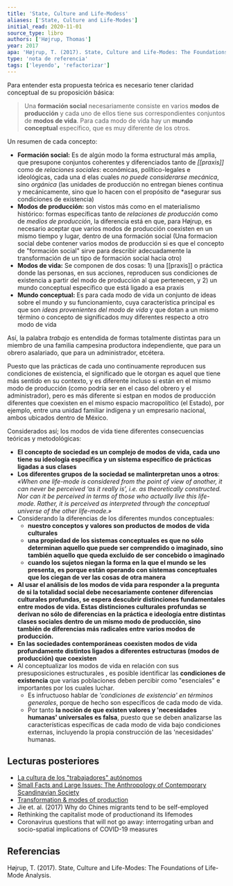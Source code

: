 ```yaml
---
title: 'State, Culture and Life-Modess'
aliases: ['State, Culture and Life-Modes']
initial_read: 2020-11-01
source_type: libro
authors: ['Højrup, Thomas']
year: 2017
apa: 'Højrup, T. (2017). State, Culture and Life-Modes: The Foundations of Life-Mode Analysis.'
type: 'nota de referencia'
tags: ['leyendo', 'refactorizar']
---
```


Para entender esta propuesta teórica es necesario tener claridad conceptual de su proposición básica:

>Una **formación social** necesariamente consiste en varios **modos de producción** y cada uno de ellos tiene sus correspondientes conjuntos de **modos de vida**. Para cada modo de vida hay un **mundo conceptual** específico, que es muy diferente de los otros.

Un resumen de cada concepto:

- **Formación social:** Es de algún modo la forma estructural más amplia, que presupone conjuntos coherentes y diferenciados tanto de *[[praxis]]* como de *relaciones sociales*: económicas, político-legales e ideológicas, cada una d elas cuales *no puede considerarse mecánica*, sino *orgánica* (las unidades de producción no entregan bienes continua y mecánicamente, sino que lo hacen con el propósito de *asegurar sus condiciones de existencia)
- **Modos de producción:** son vistos más como en el materialismo histórico: formas específicas tanto de *relaciones de producción* como de *medios de producción*, la diferencia está en que, para Højrup, es necesario aceptar que varios modos de producción coexisten en un mismo tiempo y lugar, dentro de una formación social (Una formacion social debe contener varios modos de producción si es que el concepto de "formación social" sirve para describir adecuadamente la transformación de un tipo de formación social hacia otro)
- **Modos de vida:**  Se componen de dos cosas: 1) una [[praxis]] o práctica donde las personas, en sus acciones, reproducen sus condiciones de existencia a partir del modo de producción al que pertenecen, y 2) un mundo conceptual específico que está ligado a esa praxis
- **Mundo conceptual:** Es para cada modo de vida un conjunto de ideas sobre el mundo y su funcionamiento, cuya característica principal es que son *ideas provenientes del modo de vida* y que dotan a un mismo término o concepto de significados muy diferentes respecto a otro modo de vida

Así, la palabra *trabajo* es entendida de formas totalmente distintas para un miembro de una familia campesina productora independiente, que para un obrero asalariado, que para un administrador, etcétera. 

Puesto que las prácticas de cada uno continuamente reproducen sus condiciones de existencia, el significado que le otorgan es aquel que tiene más sentido en su contexto, y es diferente incluso si están en el mismo modo de producción (como podría ser en el caso del obrero y el administrador), pero es más diferente si estpan en modos de producción diferentes que coexisten en el mismo espacio macropolítico (el Estado), por ejemplo, entre una unidad familiar indígena y un empresario nacional, ambos ubicados dentro de México.

Considerados así; los modos de vida tiene diferentes consecuencias teóricas y metodológicas:

- **El concepto de sociedad es un complejo de modos de vida, cada uno tiene su ideología específica y un sistema específico de prácticas ligadas a sus clases**
- **Los diferentes grupos de la sociedad se malinterpretan unos a otros**: *«When one life-mode is considered from the point of view of another, it can never be perceived ‘as it really is’, i.e. as theoretically constructed. Nor can it be perceived in terms of those who actually live this life-mode. Rather, it is perceived as interpreted through the conceptual universe of the other life-mode.»*
- Considerando la diferencias de los diferentes mundos conceptuales:
	- **nuestro conceptos y valores son productos de modos de vida culturales**
	- **una propiedad de los sistemas conceptuales es que no sólo determinan aquello que puede ser comprendido o imaginado, sino también aquello que queda excluido de ser concebido o imaginado**
	- **cuando los sujetos niegan la forma en la que el mundo se les presenta, es porque están operando con sistemas conceptuales que los ciegan de ver las cosas de otra manera**
- **Al usar el análisis de los modos de vida para responder a la pregunta de si la totalidad social debe necesariamente contener diferencias culturales profundas, se espera descubrir distinciones fundamentales entre modos de vida. Estas distinciones culturales profundas se derivan no sólo de diferencias en la práctica e ideología entre distintas clases sociales  dentro de un mismo modo de producción, sino también de diferencias más radicales entre varios modos de producción.**
- **En las sociedades contemporáneas coexisten modos de vida profundamente distintos ligados a diferentes estructuras (modos de producción) que coexisten**
- Al conceptualizar los modos de vida en relación con sus presuposiciones estructurales , es posible identificar las **condiciones de existencia** que varias poblaciones deben percibir como "esenciales" e importantes por los cuales luchar.
	- Es infructuoso hablar de *'condiciones de existencia' en términos generales*, porque de hecho son específicos de cada modo de vida.
	- Por tanto **la noción de que existen valores y 'necesidades humanas' universales es falsa**, puesto que se deben analizarse las características específicas de cada modo de vida bajo condiciones externas, incluyendo la propia construcción de las 'necesidades' humanas.

## Lecturas posteriores

- [La cultura de los "trabajadores" autónomos](https://recyt.fecyt.es/index.php/sociologiatrabajo/article/view/59503)
- [Small Facts and Large Issues: The Anthropology of Contemporary Scandinavian Society](https://www.jstor.org/stable/2155886?seq=1)
- [Transformation & modes of production](https://www.researchgate.net/publication/312835836_Transformation_and_Modes_of_Production)
- Jie et. al. (2017) Why do Chines migrants tend to be self-employed
- Rethinking the capitalist mode of productionand its lifemodes
- Coronavirus questions that will not go away: interrogating urban and socio-spatial implications of COVID-19 measures

## Referencias

Højrup, T. (2017). State, Culture and Life-Modes: The Foundations of Life-Mode Analysis.